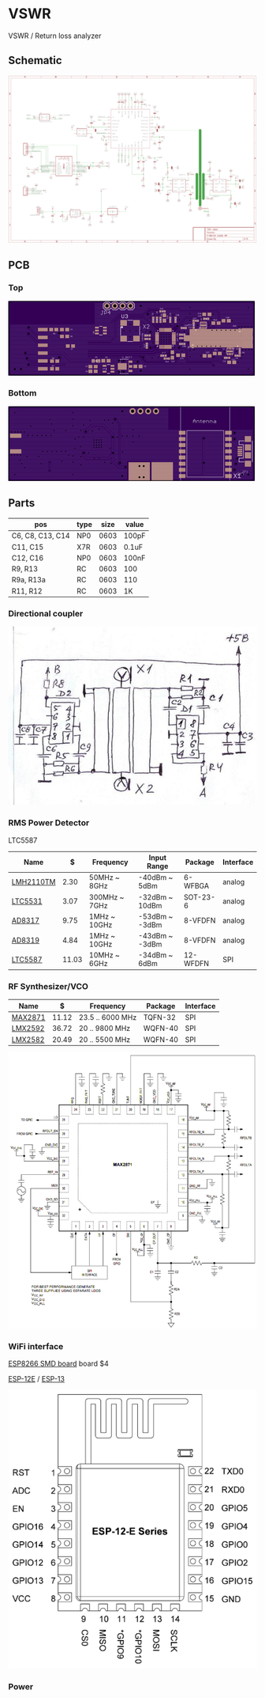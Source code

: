 # VSWR
VSWR / Return loss analyzer

## Schematic

![schematic](eagle/vswr.png)

## PCB

### Top

![PCB Top](eagle/vswr_top.png)

### Bottom

![PCB Bottom](eagle/vswr_bot.png)

## Parts

| pos | type | size | value |
|-----|------|------|-------|
| C6, C8, C13, C14 | NP0 | 0603 | 100pF |
| C11, C15 | X7R | 0603 | 0.1uF |
| C12, C16 | NP0 | 0603 | 100nF |
| R9, R13 | RC | 0603 | 100 |
| R9a, R13a | RC | 0603 | 110 |
| R11, R12 | RC | 0603 | 1K |




### Directional coupler
![coupler](img/coupler.png)

### RMS Power Detector
LTC5587

Name                                             | $     | Frequency     | Input Range    | Package  | Interface
------------------------------------------------ | ----- | ------------- | -------------- | -------- | ---------
[LMH2110TM](http://www.digikey.com/short/tc024d) | 2.30  | 50MHz ~ 8GHz  | -40dBm ~ 5dBm  | 6-WFBGA  | analog
[LTC5531](http://www.digikey.com/short/tc02f4)   | 3.07  | 300MHz ~ 7GHz | -32dBm ~ 10dBm | SOT-23-6 | analog
[AD8317](http://www.digikey.com/short/t7rp3d)    | 9.75  | 1MHz ~ 10GHz  | -53dBm ~ -3dBm | 8-VFDFN  | analog
[AD8319](http://www.digikey.com/short/tc02hf)    | 4.84  | 1MHz ~ 10GHz  | -43dBm ~ -3dBm | 8-VFDFN  | analog
[LTC5587](http://www.digikey.com/short/tc02dt)   | 11.03 | 10MHz ~ 6GHz  | -34dBm ~ 6dBm  | 12-WFDFN | SPI

### RF Synthesizer/VCO

Name                                           | $     | Frequency        | Package | Interface
---------------------------------------------- | ----- | ---------------- | ------- | ---------
[MAX2871](http://www.digikey.com/short/t7rz2d) | 11.12 | 23.5 .. 6000 MHz | TQFN-32 | SPI
[LMX2592](http://www.digikey.com/short/3j1prr) | 36.72 | 20 .. 9800 MHz   | WQFN-40 | SPI
[LMX2582](http://www.digikey.com/short/3j1p25) | 20.49 | 20 .. 5500 MHz   | WQFN-40 | SPI

![max2871](img/max2871.png)

### WiFi interface
[ESP8266 SMD board](http://www.electrodragon.com/w/ESP8266_SMD_Board) board $4

[ESP-12E](http://www.electrodragon.com/product/esp-12e-esp8266-wifi-board/) / [ESP-13](http://www.electrodragon.com/product/esp-13-esp8266-wifi-board/)

![ESP-13](img/esp-12e.png)

### Power
